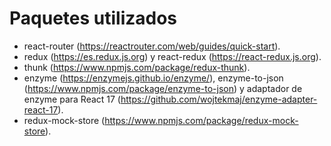 # Paquetes utilizados
- react-router (https://reactrouter.com/web/guides/quick-start).
- redux (https://es.redux.js.org) y react-redux (https://react-redux.js.org).
- thunk (https://www.npmjs.com/package/redux-thunk).
- enzyme (https://enzymejs.github.io/enzyme/), enzyme-to-json (https://www.npmjs.com/package/enzyme-to-json) y adaptador de enzyme para React 17 (https://github.com/wojtekmaj/enzyme-adapter-react-17).
- redux-mock-store (https://www.npmjs.com/package/redux-mock-store).